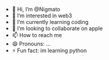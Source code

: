 - 👋 Hi, I’m @Nigmato
- 👀 I’m interested in web3
- 🌱 I’m currently learning coding
- 💞️ I’m looking to collaborate on apple
- 📫 How to reach me 
- 😄 Pronouns: ...
- ⚡ Fun fact: im learning python

<!---
Nigmato/Nigmato is a ✨ special ✨ repository because its `README.md` (this file) appears on your GitHub profile.
You can click the Preview link to take a look at your changes.
--->
